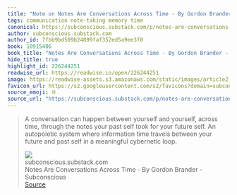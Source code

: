 ```yaml
---
title: "Note on Notes Are Conversations Across Time - By Gordon Brander - Subconscious via subconscious.substack.com"
tags: communication note-taking memory time
canonical: https://subconscious.substack.com/p/notes-are-conversations-across-time
author: subconscious.substack.com
author_id: 7fbb9bd509b24899faf352ed5a9ee3f0
book: 10915406
book_title: "Notes Are Conversations Across Time - By Gordon Brander - Subconscious"
hide_title: true
highlight_id: 226244251
readwise_url: https://readwise.io/open/226244251
image: https://readwise-assets.s3.amazonaws.com/static/images/article2.74d541386bbf.png
favicon_url: https://s2.googleusercontent.com/s2/favicons?domain=subconscious.substack.com
source_emoji: 🌐
source_url: "https://subconscious.substack.com/p/notes-are-conversations-across-time#:~:text=A%20conversation%20can,meaningful%20cybernetic%20loop."
---
```


> A conversation can happen between yourself and yourself, across time, through the notes your past self took for your future self. An autopoietic system where information time travels between your future and past self in a meaningful cybernetic loop.
> <div class="quoteback-footer"><div class="quoteback-avatar"><img class="mini-favicon" src="https://s2.googleusercontent.com/s2/favicons?domain=subconscious.substack.com"></div><div class="quoteback-metadata"><div class="metadata-inner"><span style="display:none">FROM:</span><div aria-label="subconscious.substack.com" class="quoteback-author"> subconscious.substack.com</div><div aria-label="Notes Are Conversations Across Time - By Gordon Brander - Subconscious" class="quoteback-title"> Notes Are Conversations Across Time - By Gordon Brander - Subconscious</div></div></div><div class="quoteback-backlink"><a target="_blank" aria-label="go to the full text of this quotation" rel="noopener" href="https://subconscious.substack.com/p/notes-are-conversations-across-time#:~:text=A%20conversation%20can,meaningful%20cybernetic%20loop." class="quoteback-arrow"> Source</a></div></div>